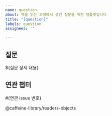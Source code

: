 ```yaml
---
name: question
about: 책을 읽는 과정에서 생긴 질문을 위한 템플릿입니다
title: "[question]"
labels: question
assignees: ''

---
```


## 질문

${질문 상세 내용}

## 연관 챕터

#{연관 issue 번호}

@caffeine-library/readers-objects 
